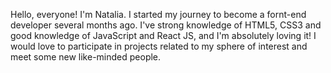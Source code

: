 Hello, everyone! I'm Natalia.
I started my journey to become a fornt-end developer several months ago. I've strong knowledge of HTML5, CSS3 and good knowledge of JavaScript and React JS, and I'm absolutely loving it!
I would love to participate in projects related to my sphere of interest and meet some new like-minded people. 
